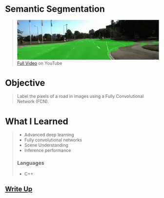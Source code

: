# Semantic Segmentation
> [![](WriteUp/write_up_images/SemanticSegmentation.gif)](https://youtu.be/B5XBFSqmUrg "Semantic Segmentation")  
> [Full Video](https://youtu.be/B5XBFSqmUrg) on YouTube

# Objective
> Label the pixels of a road in images using a Fully Convolutional Network (FCN).

# What I Learned
> - Advanced deep learning
> - Fully convolutional networks
> - Scene Understanding
> - Inference performance
> ### Languages
> - C++
## [Write Up](WriteUp/WriteUp.md)  

